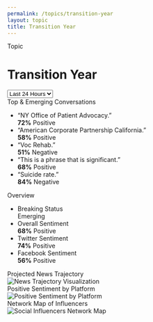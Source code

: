 ```yaml
---
permalink: /topics/transition-year
layout: topic
title: Transition Year
---
```


<div class="dashboard-header">
  <div class="topic-subheading">Topic</div>
  <h1>Transition Year</h1>
  <div class="dashboard-filters">
    <select>
      <option>Last 24 Hours</option>
      <option>Last 7 Days</option>
      <option>Last 14 Days</option>
      <option>Last 30 Days</option>
    </select>
  </div>
</div>
<div class="dashboard-row clearfix">
  <div class="usa-width-two-thirds">
    <div class="card">
      <div class="card-heading">Top & Emerging Conversations</div>
      <ul class="usa-unstyled-list phrase-list">
        <li>
          <div class="phrase-heading">
            “NY Office of Patient Advocacy.”
          </div>
          <div class="phrase-sentiment positive">
            <strong>72%</strong> Positive
          </div>
        </li>
        <li>
          <div class="phrase-heading">
            “American Corporate Partnership California.”
          </div>
          <div class="phrase-sentiment positive">
            <strong>58%</strong> Positive
          </div>
        </li>
        <li>
          <div class="phrase-heading">
            “Voc Rehab.”
          </div>
          <div class="phrase-sentiment negative">
            <strong>51%</strong> Negative
          </div>
        </li>
        <li>
          <div class="phrase-heading">
            “This is a phrase that is significant.”
          </div>
          <div class="phrase-sentiment positive">
            <strong>68%</strong> Positive
          </div>
        </li>
        <li>
          <div class="phrase-heading">
            “Suicide rate.”
          </div>
          <div class="phrase-sentiment negative">
            <strong>84%</strong> Negative
          </div>
        </li>
      </ul>
    </div>
  </div>
  <div class="usa-width-one-third">
    <div class="card">
      <div class="card-heading">Overview</div>
      <ul class="usa-unstyled-list">
        <li>
          <div class="list-subheading">
            Breaking Status
          </div>
          Emerging
        </li>
        <li class="positive">
          <div class="list-subheading">
            Overall Sentiment
          </div>
          <strong>68%</strong> Positive
        </li>
        <li class="positive">
          <div class="list-subheading">
            Twitter Sentiment
          </div>
          <strong>74%</strong> Positive
        </li>
        <li class="positive">
          <div class="list-subheading">
            Facebook Sentiment
          </div>
          <strong>56%</strong> Positive
        </li>
      </ul>
    </div>
  </div>
</div>
<div class="dashboard-row clearfix">
  <div class="usa-width-one-half">
    <div class="card">
      <div class="card-heading">Projected News Trajectory</div>
      <img src="{{ site.baseurl }}/assets/img/figures/dashboard-trajectory.png" alt="News Trajectory Visualization">
    </div>
  </div>
  <div class="usa-width-one-half">
    <div class="card">
      <div class="card-heading">Positive Sentiment by Platform</div>
      <img src="{{ site.baseurl }}/assets/img/figures/dashboard-sentiment.png" alt="Positive Sentiment by Platform">
    </div>
  </div>
   <div class="usa-width-one-half">
    <div class="card">
      <div class="card-heading">Network Map of Influencers</div>
     <img src="{{ site.baseurl }}/assets/img/figures/dashboard-trajectory.png" alt="Social Influencers Network Map">
    </div>
  </div>
  
  
  
  
</div>
